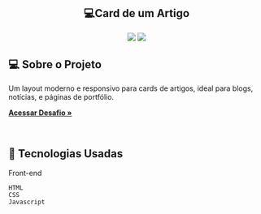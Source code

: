 <h2 align="center"> 💻Card de um Artigo</h2> 

<p align="center">
  

  <img max-width="auto" height="auto"  src="https://github.com/Sara01romao/card-visualizacao-artigo/assets/46323667/ca2da816-7940-421b-8cef-b2e677d35077">


  <img max-width="auto" height="auto"  src="https://github.com/Sara01romao/card-visualizacao-artigo/assets/46323667/73e0ea31-c3bc-4c3a-9bfd-e42cdc388025">

</p> 





## 💻  Sobre o Projeto
Um layout moderno e responsivo para cards de artigos, ideal para blogs, notícias, e páginas de portfólio. 

<a href="https://sara01romao.github.io/card-visualizacao-artigo" target="_blank"><strong>Acessar Desafio »</strong></a>

<br>



## :rocket: Tecnologias Usadas


Front-end 
```
HTML
CSS
Javascript
```





